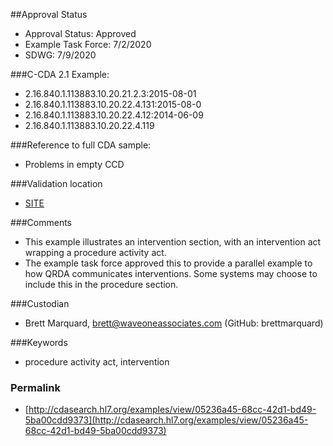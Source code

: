 ##Approval Status 

* Approval Status: Approved
* Example Task Force: 7/2/2020
* SDWG: 7/9/2020

###C-CDA 2.1 Example:

* 2.16.840.1.113883.10.20.21.2.3:2015-08-01
* 2.16.840.1.113883.10.20.22.4.131:2015-08-0
* 2.16.840.1.113883.10.20.22.4.12:2014-06-09
* 2.16.840.1.113883.10.20.22.4.119

###Reference to full CDA sample:
* Problems in empty CCD


###Validation location

* [SITE](https://sitenv.org/sandbox-ccda/ccda-validator)


###Comments

* This example illustrates an intervention section, with an intervention act wrapping a procedure activity act.
* The example task force approved this to provide a parallel example to how QRDA communicates interventions. Some systems may choose to include this in the procedure section.



###Custodian

* Brett Marquard, brett@waveoneassociates.com (GitHub: brettmarquard)


###Keywords

* procedure activity act, intervention



### Permalink 

* [http://cdasearch.hl7.org/examples/view/05236a45-68cc-42d1-bd49-5ba00cdd9373](http://cdasearch.hl7.org/examples/view/05236a45-68cc-42d1-bd49-5ba00cdd9373)
